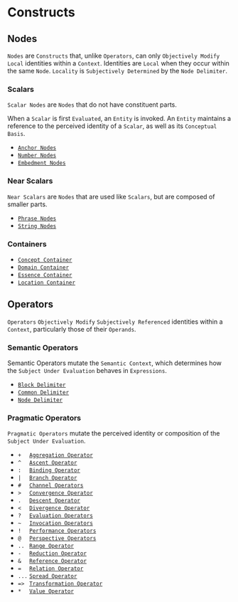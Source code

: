 # Constructs

## Nodes

`Nodes` are `Constructs` that, unlike `Operators`, can only `Objectively Modify` `Local` identities within a `Context`. Identities are `Local` when they occur within the same `Node`. `Locality` is `Subjectively Determined` by the `Node Delimiter`.  

### Scalars

`Scalar Nodes` are `Nodes` that do not have constituent parts.

When a `Scalar` is first `Evaluated`, an `Entity` is invoked. An `Entity` maintains a reference to the perceived identity of a `Scalar`, as well as its `Conceptual Basis`.

 - [`Anchor Nodes`]("/constructs/nodes/scalars/anchors")
 - [`Number Nodes`]("/constructs/nodes/scalars/number")
 - [`Embedment Nodes`]("/constructs/nodes/scalars/embedment")

### Near Scalars

`Near Scalars` are `Nodes` that are used like `Scalars`, but are composed of smaller parts.

 - [`Phrase Nodes`]("/constructs/nodes/near-scalars/phrases")
 - [`String Nodes`]("/constructs/nodes/near-scalars/string")

### Containers
- [`Concept Container`]("/constructs/nodes/containers/concept")
- [`Domain Container`]("/constructs/nodes/containers/domain")
- [`Essence Container`]("/constructs/nodes/containers/essence")
- [`Location Container`]("/constructs/nodes/containers/location")


## Operators

`Operators` `Objectively Modify` `Subjectively Referenced` identities within a `Context`, particularly those of their `Operands`.

### Semantic Operators

Semantic Operators mutate the `Semantic Context`, which determines how the `Subject Under Evaluation` behaves in `Expressions`.

- [`Block Delimiter`]("/constructs/operators/semantic/block")
- [`Common Delimiter`]("/constructs/operators/semantic/common")
- [`Node Delimiter`]("/constructs/operators/semantic/node")


### Pragmatic Operators

`Pragmatic Operators` mutate the perceived identity or composition of the `Subject Under Evaluation`.

 - `+  ` [`Aggregation Operator`]("/constructs/operators/pragmatic/aggregation")
 - `^  ` [`Ascent Operator`]("/constructs/operators/pragmatic/ascent")
 - `:  ` [`Binding Operator`]("/constructs/operators/pragmatic/binding")
 - `|  ` [`Branch Operator`]("/constructs/operators/pragmatic/branch")
 - `#  ` [`Channel Operators`]("/constructs/operators/pragmatic/channel")
 - `>  ` [`Convergence Operator`]("/constructs/operators/pragmatic/convergence")
 - `.  ` [`Descent Operator`]("/constructs/operators/pragmatic/descent")
 - `<  ` [`Divergence Operator`]("/constructs/operators/pragmatic/divergence")
 - `?  ` [`Evaluation Operators`]("/constructs/operators/pragmatic/evaluation")
 - `~  ` [`Invocation Operators`]("/constructs/operators/pragmatic/invocation")
 - `!  ` [`Performance Operators`]("/constructs/operators/pragmatic/performance")
 - `@  ` [`Perspective Operators`]("/constructs/operators/pragmatic/perspective")
 - `.. ` [`Range Operator`]("/constructs/operators/pragmatic/range")
 - `-  ` [`Reduction Operator`]("/constructs/operators/pragmatic/reduction")
 - `&  ` [`Reference Operator`]("/constructs/operators/pragmatic/reference")
 - `=  ` [`Relation Operator`]("/constructs/operators/pragmatic/relation")
 - `...` [`Spread Operator`]("/constructs/operators/pragmatic/spread")
 - `=> ` [`Transformation Operator`]("/constructs/operators/pragmatic/transformation")
 - `*  ` [`Value Operator`]("/constructs/operators/pragmatic/value")